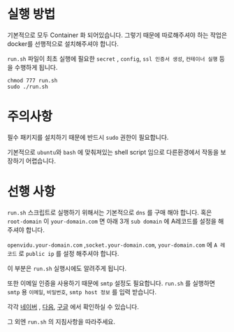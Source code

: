 # 실행 방법

기본적으로 모두 Container 화 되어있습니다. 그렇기 때문에 따로해주셔야 하는 작업은 docker를 선행적으로 설치해주셔야 합니다.


`run.sh` 파일이 최초 실행에 필요한 `secret` , `config`, `ssl 인증서 생성`, `컨테이너 실행` 등을 수행하게 됩니다.

```shell
chmod 777 run.sh
sudo ./run.sh
```

# 주의사항

필수 패키지를 설치하기 때문에 반드시 `sudo` 권한이 필요합니다.

기본적으로 `ubuntu`와 `bash` 에 맞춰져있는 shell script 임으로 다른환경에서 작동을 보장하기 어렵습니다.

# 선행 사항

`run.sh` 스크립트로 실행하기 위해서는 기본적으로 `dns` 를 구매 해야 합니다. 혹은 `root-domain` 이 `your-domain.com` 면  아래 3개 `sub domain` 에 A레코드를 설정을 해주셔야 합니다.

`openvidu.your-domain.com` ,`socket.your-domain.com`, `your-domain.com` 에 `A 레코드` 로 `public ip` 를 설정 해주셔야 합니다.

이 부분은 `run.sh` 실행시에도 알려주게 됩니다.

또한 이메일 인증을 사용하기 때문에 `smtp` 설정도 필요합니다. `run.sh` 를 실행하면 `smtp` 용 `이메일`, `비밀번호`, `smtp host 정보` 를 입력 받습니다.

각각 [네이버](https://help.naver.com/service/30029/contents/21344?lang=ko) , [다음](https://cs.daum.net/faq/266/12145.html#17989), [구글](https://support.google.com/a/answer/176600?hl=ko)
에서 확인하실 수 있습니다.

그 외엔 `run.sh` 의 지침사항을 따라주세요.


